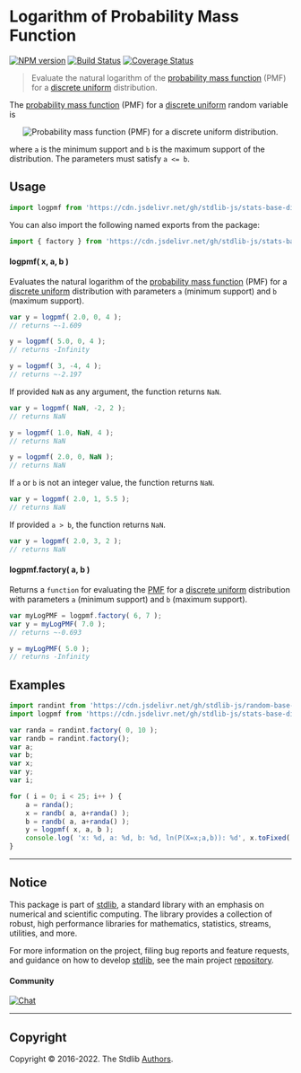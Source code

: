 <!--

@license Apache-2.0

Copyright (c) 2018 The Stdlib Authors.

Licensed under the Apache License, Version 2.0 (the "License");
you may not use this file except in compliance with the License.
You may obtain a copy of the License at

   http://www.apache.org/licenses/LICENSE-2.0

Unless required by applicable law or agreed to in writing, software
distributed under the License is distributed on an "AS IS" BASIS,
WITHOUT WARRANTIES OR CONDITIONS OF ANY KIND, either express or implied.
See the License for the specific language governing permissions and
limitations under the License.

-->

# Logarithm of Probability Mass Function

[![NPM version][npm-image]][npm-url] [![Build Status][test-image]][test-url] [![Coverage Status][coverage-image]][coverage-url] <!-- [![dependencies][dependencies-image]][dependencies-url] -->

> Evaluate the natural logarithm of the [probability mass function][pmf] (PMF) for a [discrete uniform][discrete-uniform-distribution] distribution.

<section class="intro">

The [probability mass function][pmf] (PMF) for a [discrete uniform][discrete-uniform-distribution] random variable is

<!-- <equation class="equation" label="eq:discrete_uniform_pmf" align="center" raw="P(X=x;a,b)=\begin{cases} \frac{1}{b - a + 1} & \text{for } x \in \{ a, \ldots, b \} \\ 0 & \text{otherwise} \end{cases}" alt="Probability mass function (PMF) for a discrete uniform distribution."> -->

<div class="equation" align="center" data-raw-text="P(X=x;a,b)=\begin{cases} \frac{1}{b - a + 1} &amp; \text{for } x \in \{ a, \ldots, b \} \\ 0 &amp; \text{otherwise} \end{cases}" data-equation="eq:discrete_uniform_pmf">
    <img src="https://cdn.jsdelivr.net/gh/stdlib-js/stdlib@591cf9d5c3a0cd3c1ceec961e5c49d73a68374cb/lib/node_modules/@stdlib/stats/base/dists/discrete-uniform/logpmf/docs/img/equation_discrete_uniform_pmf.svg" alt="Probability mass function (PMF) for a discrete uniform distribution.">
    <br>
</div>

<!-- </equation> -->

where `a` is the minimum support and `b` is the maximum support of the distribution. The parameters must satisfy `a <= b`.

</section>

<!-- /.intro -->



<section class="usage">

## Usage

```javascript
import logpmf from 'https://cdn.jsdelivr.net/gh/stdlib-js/stats-base-dists-discrete-uniform-logpmf@deno/mod.js';
```

You can also import the following named exports from the package:

```javascript
import { factory } from 'https://cdn.jsdelivr.net/gh/stdlib-js/stats-base-dists-discrete-uniform-logpmf@deno/mod.js';
```

#### logpmf( x, a, b )

Evaluates the natural logarithm of the [probability mass function][pmf] (PMF) for a [discrete uniform][discrete-uniform-distribution] distribution with parameters `a` (minimum support) and `b` (maximum support).

```javascript
var y = logpmf( 2.0, 0, 4 );
// returns ~-1.609

y = logpmf( 5.0, 0, 4 );
// returns -Infinity

y = logpmf( 3, -4, 4 );
// returns ~-2.197
```

If provided `NaN` as any argument, the function returns `NaN`.

```javascript
var y = logpmf( NaN, -2, 2 );
// returns NaN

y = logpmf( 1.0, NaN, 4 );
// returns NaN

y = logpmf( 2.0, 0, NaN );
// returns NaN
```

If `a` or `b` is not an integer value, the function returns `NaN`.

```javascript
var y = logpmf( 2.0, 1, 5.5 );
// returns NaN
```

If provided `a > b`, the function returns `NaN`.

```javascript
var y = logpmf( 2.0, 3, 2 );
// returns NaN
```

#### logpmf.factory( a, b )

Returns a `function` for evaluating the [PMF][pmf] for a [discrete uniform][discrete-uniform-distribution] distribution with parameters `a` (minimum support) and `b` (maximum support).

```javascript
var myLogPMF = logpmf.factory( 6, 7 );
var y = myLogPMF( 7.0 );
// returns ~-0.693

y = myLogPMF( 5.0 );
// returns -Infinity
```

</section>

<!-- /.usage -->

<section class="examples">

## Examples

<!-- eslint no-undef: "error" -->

```javascript
import randint from 'https://cdn.jsdelivr.net/gh/stdlib-js/random-base-discrete-uniform@deno/mod.js';
import logpmf from 'https://cdn.jsdelivr.net/gh/stdlib-js/stats-base-dists-discrete-uniform-logpmf@deno/mod.js';

var randa = randint.factory( 0, 10 );
var randb = randint.factory();
var a;
var b;
var x;
var y;
var i;

for ( i = 0; i < 25; i++ ) {
    a = randa();
    x = randb( a, a+randa() );
    b = randb( a, a+randa() );
    y = logpmf( x, a, b );
    console.log( 'x: %d, a: %d, b: %d, ln(P(X=x;a,b)): %d', x.toFixed( 4 ), a.toFixed( 4 ), b.toFixed( 4 ), y.toFixed( 4 ) );
}
```

</section>

<!-- /.examples -->

<!-- Section for related `stdlib` packages. Do not manually edit this section, as it is automatically populated. -->

<section class="related">

</section>

<!-- /.related -->

<!-- Section for all links. Make sure to keep an empty line after the `section` element and another before the `/section` close. -->


<section class="main-repo" >

* * *

## Notice

This package is part of [stdlib][stdlib], a standard library with an emphasis on numerical and scientific computing. The library provides a collection of robust, high performance libraries for mathematics, statistics, streams, utilities, and more.

For more information on the project, filing bug reports and feature requests, and guidance on how to develop [stdlib][stdlib], see the main project [repository][stdlib].

#### Community

[![Chat][chat-image]][chat-url]

---

## Copyright

Copyright &copy; 2016-2022. The Stdlib [Authors][stdlib-authors].

</section>

<!-- /.stdlib -->

<!-- Section for all links. Make sure to keep an empty line after the `section` element and another before the `/section` close. -->

<section class="links">

[npm-image]: http://img.shields.io/npm/v/@stdlib/stats-base-dists-discrete-uniform-logpmf.svg
[npm-url]: https://npmjs.org/package/@stdlib/stats-base-dists-discrete-uniform-logpmf

[test-image]: https://github.com/stdlib-js/stats-base-dists-discrete-uniform-logpmf/actions/workflows/test.yml/badge.svg?branch=v0.0.7
[test-url]: https://github.com/stdlib-js/stats-base-dists-discrete-uniform-logpmf/actions/workflows/test.yml?query=branch:v0.0.7

[coverage-image]: https://img.shields.io/codecov/c/github/stdlib-js/stats-base-dists-discrete-uniform-logpmf/main.svg
[coverage-url]: https://codecov.io/github/stdlib-js/stats-base-dists-discrete-uniform-logpmf?branch=main

<!--

[dependencies-image]: https://img.shields.io/david/stdlib-js/stats-base-dists-discrete-uniform-logpmf.svg
[dependencies-url]: https://david-dm.org/stdlib-js/stats-base-dists-discrete-uniform-logpmf/main

-->

[chat-image]: https://img.shields.io/gitter/room/stdlib-js/stdlib.svg
[chat-url]: https://gitter.im/stdlib-js/stdlib/

[stdlib]: https://github.com/stdlib-js/stdlib

[stdlib-authors]: https://github.com/stdlib-js/stdlib/graphs/contributors

[umd]: https://github.com/umdjs/umd
[es-module]: https://developer.mozilla.org/en-US/docs/Web/JavaScript/Guide/Modules

[deno-url]: https://github.com/stdlib-js/stats-base-dists-discrete-uniform-logpmf/tree/deno
[umd-url]: https://github.com/stdlib-js/stats-base-dists-discrete-uniform-logpmf/tree/umd
[esm-url]: https://github.com/stdlib-js/stats-base-dists-discrete-uniform-logpmf/tree/esm
[branches-url]: https://github.com/stdlib-js/stats-base-dists-discrete-uniform-logpmf/blob/main/branches.md

[pmf]: https://en.wikipedia.org/wiki/Probability_mass_function

[discrete-uniform-distribution]: https://en.wikipedia.org/wiki/Discrete_uniform_distribution

</section>

<!-- /.links -->
